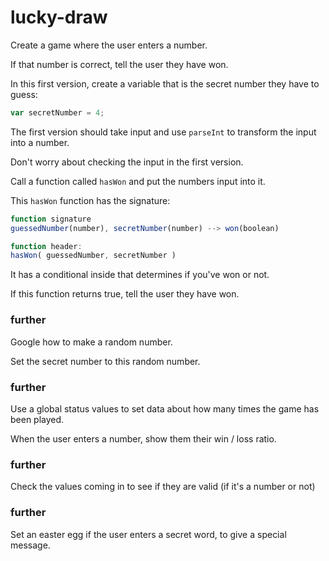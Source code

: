 # lucky-draw

Create a game where the user enters a number.

If that number is correct, tell the user they have won.

In this first version, create a variable that is the secret number they have to guess:
```js
var secretNumber = 4;
```

The first version should take input and use `parseInt` to transform the input into a number.

Don't worry about checking the input in the first version.

Call a function called `hasWon` and put the numbers input into it.

This `hasWon` function has the signature:
```js
function signature
guessedNumber(number), secretNumber(number) --> won(boolean)

function header:
hasWon( guessedNumber, secretNumber )
```

It has a conditional inside that determines if you've won or not.

If this function returns true, tell the user they have won.

### further
Google how to make a random number.

Set the secret number to this random number.

### further
Use a global status values to set data about how many times the game has been played.

When the user enters a number, show them their win / loss ratio.

### further
Check the values coming in to see if they are valid (if it's a number or not)

### further
Set an easter egg if the user enters a secret word, to give a special message.

